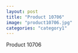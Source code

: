 ```yaml
---
layout: post
title: "Product 10706"
image: "product10706.jpg"
categories: "category1"
---
```

Product 10706
